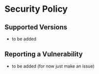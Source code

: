 # Security Policy

## Supported Versions

* to be added

## Reporting a Vulnerability

* to be added (for now just make an issue)
